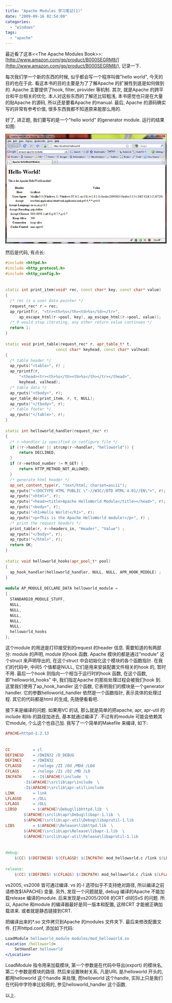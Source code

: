 ```yaml
---
title: "Apache Modules 学习笔记(1)"
date: "2009-09-16 02:54:00"
categories: 
  - "windows"
tags: 
  - "apache"
---
```


最近看了这本\<\<The Apache Modules Book\>\>: [http://www.amazon.com/gp/product/B000SEGRM8/](http://www.amazon.com/gp/product/B000SEGRM8/), 记录一下.

每次我们学一个新的东西的时候, 似乎都会写一个程序叫做"hello world", 今天的目的也在于此. 看这本书的目的主要是为了了解Apache 的扩展性到底是如何做到的. Apache 主要提供了hook, filter, provider 等机制. 其次, 就是Apache 的跨平台和平台相关的优化. 本人对这些东西的了解还比较粗浅, 本书感觉也只是在大量的贴Apache 的源码, 所以还是要看Apache 的manual. 最后, Apache 的源码确实写的非常有参考价值, 很多东西我都不知道原来能那么用的.

好了, 进正题, 我们要写的是一个"hello world" 的generator module. 运行的结果如图:

![apache_1_1](../../images/2009/apache_1_1.jpg)

然后是代码, 有点长:

```cpp
#include <httpd.h>
#include <http_protocol.h>
#include <http_config.h>


static int print_item(void* rec, const char* key, const char* value)
{
  /* rec is a user data pointer */
  request_rec* r = rec;
  ap_rprintf(r, "<tr><th>%s</th><td>%s</td></tr>",
      ap_escape_html(r->pool, key), ap_escape_html(r->pool, value));
  /* 0 would stop iterating, any other return value continues */
  return 1;
}

static void print_table(request_rec* r, apr_table_t* t,
                      const char* keyhead, const char* valhead)
{
  /* table header */
  ap_rputs("<table>", r) ;
  ap_rprintf(r, 
      "<thead><tr><th>%s</th><th>%s</th></tr></thead>", 
      keyhead, valhead);
  /* table data */
  ap_rputs("<tbody>", r);
  apr_table_do(print_item, r, t, NULL);
  ap_rputs("</tbody>", r);
  /* table footer */
  ap_rputs("</table>", r);
}

static int helloworld_handler(request_rec* r)
{
  /* r->handler is specified in configure file */
  if (!r->handler || strcmp(r->handler, "helloworld")) {
      return DECLINED;
  }
  if (r->method_number != M_GET) {
      return HTTP_METHOD_NOT_ALLOWED;
  }
  /* generate html header */
  ap_set_content_type(r, "text/html; charset=ascii");
  ap_rputs("<!DOCTYPE HTML PUBLIC \"-//W3C//DTD HTML 4.01//EN\">", r);
  ap_rputs("<html>", r);
  ap_rputs("<head><title>Apache HelloWorld Module</title></head>", r);
  ap_rputs("<body>", r);
  ap_rputs("<h1>Hello World!</h1>", r);
  ap_rputs("<p>This is the Apache HelloWorld module!</p>", r) ;
  /* print the request headers */
  print_table(r, r->headers_in, "Header", "Value") ;
  ap_rputs("</body>", r);
  ap_rputs("</html>", r);
  return OK;
}

static void helloworld_hooks(apr_pool_t* pool)
{
  ap_hook_handler(helloworld_handler, NULL, NULL, APR_HOOK_MIDDLE) ;
}

module AP_MODULE_DECLARE_DATA helloworld_module =
{
  STANDARD20_MODULE_STUFF,
  NULL,
  NULL,
  NULL,
  NULL,
  NULL,
  helloworld_hooks
};
```

这个module 的用途是打印接受到的request 的header 信息. 需要知道的有两部分: module 的声明, module 的hook 函数. Apache 模块的都是通过"module" 这个struct 来声明导出的, 在这个struct 中会初始化这个模块的各个函数指针. 在我们的代码中, 中间5 个值都是NULL, 它们是用来安装配置文件相关的hook 的, 暂时不用. 最后一个hook 则指向一个相当于运行时的hook 函数, 在这个函数, 即"helloworld_hooks" 中, 我们指定Apache 的那些处理过程会被我们hook 到. 这里我们使用了ap_hook_handler 这个函数, 它表明我们的模块是一个generator handler. 它的参数helloworld_handler 依然是一个函数指针, 表示具体的处理过程. 其它的代码都是html 的生成, 先随便看看吧.

接下来是编译的问题. 如果用VC 的话, 那么就是简单的把apache, apr, apr-util 的include 和lib 的路径加进去, 基本就通过编译了. 不过有的module 可能会依赖其它module, 个么这个也自己加. 我写了一个简单的Makefile 来编译, 如下:

```makefile
APACHE=httpd-2.2.13


CC          = cl
DEFINESD    = /DWIN32 /D_DEBUG
DEFINES     = /DWIN32
CFLAGSD     = /nologo /ZI /Od /MDd /LDd
CFLAGS      = /nologo /Zi /O2 /MD /LD
INCPATH     = -I$(APACHE)\include  \
        -I$(APACHE)\srclib\apr\include  \
        -I$(APACHE)\srclib\apr-util\include 
LINK        = link
LFLAGSD     = /DLL
LFLAGS      = /DLL
LIBSD       = $(APACHE)\Debug\libhttpd.lib  \
        $(APACHE)\srclib\apr\Debug\libapr-1.lib  \
        $(APACHE)\srclib\apr-util\Debug\libaprutil-1.lib
LIBS        = $(APACHE)\Release\libhttpd.lib  \
        $(APACHE)\srclib\apr\Release\libapr-1.lib  \
        $(APACHE)\srclib\apr-util\Release\libaprutil-1.lib


debug:
    $(CC) $(DEFINESD) $(CFLAGSD) $(INCPATH) mod_helloworld.c /link $(LFLAGSD) $(LIBSD) /OUT:mod_helloworldd.so

release:
    $(CC) $(DEFINES) $(CFLAGS) $(INCPATH) mod_helloworld.c /link $(LFLAGS) $(LIBSD) /OUT:mod_helloworld.so
```

vs2005, vs2008 皆可通过编译. vs 的-I 选项似乎不支持绝对路径, 所以编译之前请修改$(APACHE) 变量. 另外, 发现一个问题就是, debug 编译的Apache 不能加载release 编译的module. 后来发现是vs2005/2008 的CRT dll的SxS 的问题. 所以, Apache 和module 的编译器最好是同一版本和配置, 这样CRT 才能被正确加载进来. 或者就是静态链接到CRT.

把编译出来的\*.so 文件拷贝到Apache 的modules 文件夹下. 最后来修改配置文件. 打开httpd.conf, 添加如下代码:

```apache
LoadModule helloworld_module modules/mod_helloworld.so
<Location /helloworld>
    SetHandler helloworld
</Location>
```

LoadModule 指令用来加载模块, 第一个参数是在代码中导出(export) 的模块名, 第二个参数是模块的路径. 然后来设置映射关系, 凡是URL 是/helloworld 开头的, 都用helloworld 这个handle 来处理, 而helloworld 这个handle, 实际上只是我们在代码中字符串比较用的, 参见helloworld_handler 这个函数.

以上.
